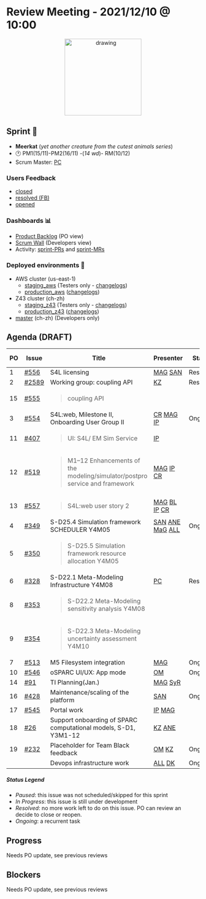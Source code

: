 # Review Meeting - 2021/12/10 @ 10:00

<p align="center">
<img src="https://i.redd.it/4ffdl39lurp41.jpg" alt="drawing" width="200"/>
</p>

## Sprint 🏃
  - **Meerkat** (*yet another creature from the cutest animals series*)
  - 🕐 PM1(15/11)-PM2(16/11) -(_14 wd_)- RM(10/12)
  - Scrum Master: [PC]
### Users Feedback
  - [closed](https://github.com/ITISFoundation/osparc-issues/issues?q=is%3Aissue+sort%3Areactions+state%3Aclosed+updated%3A%3E%3D2021-11-05+)
  - [resolved (FB)](https://z43.manuscript.com/f/filters/?ixProject=45&ixStatus=0&maxrecords=50&resolvedInLast=3&sColumns=Category-Favorite-Case-TitleComment-Area-Priority-Status-DateResolved-DateOpened-OpenedBy&sSorts=LastUpdated.descending-Priority&sView=grid-flat)
  - [opened](https://github.com/ITISFoundation/osparc-issues/issues?q=is%3Aissue+is%3Aopen+sort%3Areactions)
### Dashboards 📊
  - [Product Backlog](https://github.com/orgs/ITISFoundation/projects/3) (PO view)
  - [Scrum Wall](https://app.zenhub.com/workspaces/osparc---scrum-wall-5c9260f3d76ef51f6b0fe78d/board?repos=118596920,174557929,151701223,135289610,118910047,181836792,167586968) (Developers view)
  - Activity: [sprint-PRs] and [sprint-MRs]
### Deployed environments 🚀
  - AWS cluster (us-east-1)
    - [staging_aws](https://staging.osparc.io) (Testers only - [changelogs])
    - [production_aws](https://osparc.io) ([changelogs])
  - Z43 cluster (ch-zh)
    - [staging_z43](http://osparc-staging.speag.com) (Testers only - [changelogs])
    - [production_z43](http://osparc.speag.com) ([changelogs])
  - [master](https://osparc-master.speag.com) (ch-zh) (Developers only)


## Agenda (DRAFT)


| PO | Issue   | Title                                                                                               | Presenter               | Status   | Duration | Start Time |
|----|---------|-----------------------------------------------------------------------------------------------------|-------------------------|----------|----------|------------|
| 1  | [#556]  | S4L licensing                                                                                       | [MAG] [SAN]             | Resolved | 2'       |            |
| 2  | [#2589] | Working group: coupling API                                                                         | [KZ]                    | Resolved | 2'       |            |
| 15 | [#555]  | <blockquote>coupling API</blockquote>                                                               |                         |          |          |            |
| 3  | [#554]  | S4L:web, Milestone II, Onboarding User Group II                                                     | [CR] [MAG] [IP]         | Ongoing  | 15'      |            |
| 11 | [#407]  | <blockquote>UI: S4L/ EM Sim Service</blockquote>                                                    | [IP]                    |          |          |            |
| 12 | [#519]  | <blockquote>M1–12 Enhancements of the modeling/simulator/postpro service and framework</blockquote> | [MAG] [IP] [CR]         |          |          |            |
| 13 | [#557]  | <blockquote>S4L:web user story 2</blockquote>                                                       | [MAG] [BL] [IP] [CR]    |          |          |            |
| 4  | [#349]  | S-D25.4 Simulation framework SCHEDULER Y4M05                                                        | [SAN] [ANE] [MaG] [ALL] | Ongoing  | 15'         |            |
| 5  | [#350]  | <blockquote>S-D25.5 Simulation framework resource allocation Y4M05</blockquote>                     |                         |          |          |            |
| 6  | [#328]  | S-D22.1 Meta-Modeling Infrastructure Y4M08                                                          | [PC]                    | Resolved | 10'      |            |
| 8  | [#353]  | <blockquote>S-D22.2 Meta-Modeling sensitivity analysis Y4M08</blockquote>                           |                         |          |          |            |
| 9  | [#354]  | <blockquote>S-D22.3 Meta-Modeling uncertainty assessment Y4M10</blockquote>                         |                         |          |          |            |
| 7  | [#513]  | M5 Filesystem integration                                                                           | [MAG]                   | Ongoing  | 8'       |            |
| 10 | [#546]  | oSPARC UI/UX: App mode                                                                              | [OM]                    | Ongoing  | 10'      |            |
| 14 | [#91]   | TI Planning(Jan.)                                                                                   | [MAG] [SyR]             |          |          |            |
| 16 | [#428]  | Maintenance/scaling of the platform                                                                 | [SAN]                   | Ongoing  | 3'         |            |
| 17 | [#545]  | Portal work                                                                                         | [IP] [MAG]              |          |          |            |
| 18 | [#26]   | Support onboarding of SPARC computational models, S-D1, Y3M1-12                                     | [KZ] [ANE]              |          |          |            |
| 19 | [#232]  | Placeholder for Team Black feedback                                                                 | [OM] [KZ]               | Ongoing  | 3'       |            |
|    |         | Devops infrastructure work                                                                          | [ALL] [DK]              | Ongoing  | 5'       |            |

##### Status Legend

- _Paused_: this issue was not scheduled/skipped for this sprint
- _In Progress_: this issue is still under development
- _Resolved_: no more work left to do on this issue. PO can review an decide to close or reopen.
- _Ongoing_: a recurrent task

[online]: http://status.osparc.io/
[operational]: https://git.speag.com/oSparc/e2e-testing/-/pipelines
[performant]: https://git.speag.com/oSparc/e2e-portal-testing/-/pipelines

## Progress

Needs PO update, see previous reviews

## Blockers

Needs PO update, see previous reviews

<!--References PLEASE KEEP ALPHABETICAL ORDER!!! -->


[ALL]: https://github.com/Surfict
[ANE]: https://github.com/GitHK
[BL]: https://github.com/dyollb
[DK]: https://github.com/mrnicegyu11
[CR]: https://github.com/colinRawlings
[IP]: https://github.com/ignapas
[KZ]: https://github.com/KZzizzle
[MAG]: https://github.com/mguidon
[OM]: https://github.com/odeimaiz
[PC]: https://github.com/pcrespov
[SAN]: https://github.com/sanderegg
[SyR]:https://zmt.swiss/about/about-zmt/all-staff/reboux-sylvain/
[TN]: https://itis.swiss/who-we-are/staff-members/all-staff/newton-taylor/


[j-d4]: https://github.com/ITISFoundation/osparc-issues/issues/62
[j-d7.a]: https://github.com/ITISFoundation/osparc-issues/issues/21
[j-d35]: https://github.com/ITISFoundation/osparc-issues/issues/31
[j-d33]: https://github.com/ITISFoundation/osparc-issues/issues/33
[j-d20]: https://github.com/ITISFoundation/osparc-issues/issues/48
[j-d21]: https://github.com/ITISFoundation/osparc-simcore/issues/1065
[j-d28.a]: https://github.com/ITISFoundation/osparc-simcore/issues/1066
[j-d29]: https://github.com/ITISFoundation/osparc-issues/issues/37
[s-d2]: https://github.com/ITISFoundation/osparc-simcore/issues/1069
[s-d18]: https://github.com/ITISFoundation/osparc-issues/issues/9
[s-d7]: https://github.com/ITISFoundation/osparc-issues/issues/21
[s-d10]: https://github.com/ITISFoundation/osparc-issues/issues/18
[s-d22]: https://github.com/ITISFoundation/osparc-issues/issues/5
[s-d12]: https://github.com/ITISFoundation/osparc-issues/issues/16
[s-d15]: https://github.com/ITISFoundation/osparc-issues/issues/12
[s-d12]: https://github.com/ITISFoundation/osparc-issues/issues/16
[s-d6]: https://github.com/ITISFoundation/osparc-issues/issues/22
[s-d5]: https://github.com/ITISFoundation/osparc-issues/issues/23
[s-d21]: https://github.com/ITISFoundation/osparc-issues/issues/6
[s-d4]: https://github.com/ITISFoundation/osparc-issues/issues/24
[s-d1]: https://github.com/ITISFoundation/osparc-issues/issues/26
[s-d26]: https://github.com/ITISFoundation/osparc-issues/issues/332
[s-d27.2]: https://github.com/ITISFoundation/osparc-issues/issues/357
[n-d1]: https://github.com/ITISFoundation/osparc-issues/issues/68
[n-d2]: https://github.com/ITISFoundation/osparc-issues/issues/91

[tb-backlog]: https://github.com/ITISFoundation/osparc-issues/projects/4

[z43-backlog]: https://z43.fogbugz.com/f/filters/1112/osparc-cases

[sprint-prs]: https://github.com/pulls?page=1&q=is%3Apr+archived%3Afalse+user%3AITISFoundation+closed%3A%3E2021-11-15
[sprint-mrs]: https://git.speag.com/groups/oSparc/-/merge_requests?scope=all&utf8=%E2%9C%93&state=all
[changelogs]: https://github.com/ITISFoundation/osparc-simcore/releases


 [#26]:https://github.com/ITISFoundation/osparc-issues/issues/26   
 [#91]:https://github.com/ITISFoundation/osparc-issues/issues/91   
 [#232]:https://github.com/ITISFoundation/osparc-issues/issues/232  
 [#328]:https://github.com/ITISFoundation/osparc-issues/issues/328  
 [#349]:https://github.com/ITISFoundation/osparc-issues/issues/349  
 [#350]:https://github.com/ITISFoundation/osparc-issues/issues/350
 [#353]:https://github.com/ITISFoundation/osparc-issues/issues/353
 [#354]:https://github.com/ITISFoundation/osparc-issues/issues/354
 [#407]:https://github.com/ITISFoundation/osparc-issues/issues/407
 [#428]:https://github.com/ITISFoundation/osparc-issues/issues/428  
 [#513]:https://github.com/ITISFoundation/osparc-issues/issues/513  
 [#519]:https://github.com/ITISFoundation/osparc-issues/issues/519
 [#545]:https://github.com/ITISFoundation/osparc-issues/issues/545  
 [#546]:https://github.com/ITISFoundation/osparc-issues/issues/546  
 [#554]:https://github.com/ITISFoundation/osparc-issues/issues/554  
 [#555]:https://github.com/ITISFoundation/osparc-issues/issues/555
 [#556]:https://github.com/ITISFoundation/osparc-issues/issues/556  
 [#557]:https://github.com/ITISFoundation/osparc-issues/issues/557
 [#2589]:https://github.com/ITISFoundation/osparc-issues/issues/2589 

